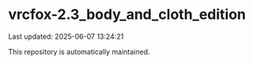 # vrcfox-2.3_body_and_cloth_edition

Last updated: 2025-06-07 13:24:21

This repository is automatically maintained.
